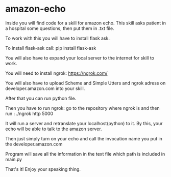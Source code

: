 # amazon-echo
Inside you will find code for a skill for amazon echo. This skill asks patient in a hospital some questions, then put them in .txt file.

To work with this you will have to install flask ask.

To install flask-ask call: pip install flask-ask

You will also have to expand your local server to the internet for skill to work.

You will need to install ngrok: https://ngrok.com/

You will also have to upload Scheme and Simple Utters and ngrok adress on developer.amazon.com into your skill.

After that you can run python file.

Then you have to run ngrok: go to the repository where ngrok is and then run : ./ngrok http 5000

It will run a server and retranslate your localhost(python) to it. By this, your echo will be able to talk to the amazon server.

Then just simply turn on your echo and call the invocation name you put in the developer.amazon.com

Program will save all the information in the text file which path is included in main.py

That's it! Enjoy your speaking thing.
